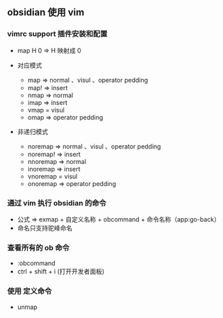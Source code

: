 ## obsidian 使用 vim

### vimrc support 插件安装和配置
- map H 0 =>  H 映射成 0
- 对应模式
  - map => normal 、visul 、operator pedding
  - map! => insert
  - nmap => normal
  - imap => insert
  - vmap = visul
  - omap => operator pedding

- 非递归模式
  - noremap => normal 、visul 、operator pedding
  - noremap! => insert
  - nnoremap => normal
  - inoremap => insert
  - vnoremap = visul
  - onoremap => operator pedding

### 通过 vim 执行 obsidian 的命令
- 公式 => exmap + 自定义名称 + obcommand + 命令名称（app:go-back）
- 命名只支持驼峰命名
  
### 查看所有的 ob 命令
- :obcommand
- ctrl + shift + i (打开开发者面板)

### 使用 <space> 定义命令
- unmap <space>